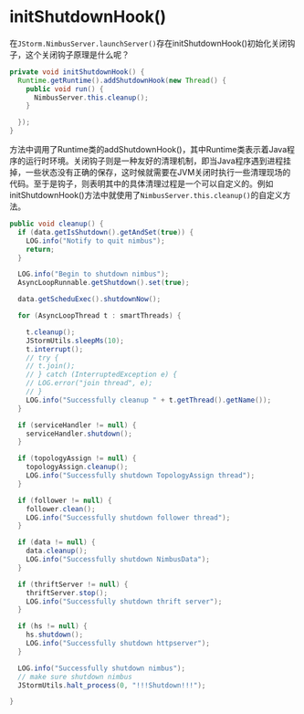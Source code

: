 # initShutdownHook()

在`JStorm.NimbusServer.launchServer()`存在initShutdownHook()初始化关闭钩子，这个关闭钩子原理是什么呢？

```java
private void initShutdownHook() {
  Runtime.getRuntime().addShutdownHook(new Thread() {
    public void run() {
      NimbusServer.this.cleanup();
    }

  });
}
```

方法中调用了Runtime类的addShutdownHook()，其中Runtime类表示着Java程序的运行时环境。关闭钩子则是一种友好的清理机制，即当Java程序遇到进程挂掉，一些状态没有正确的保存，这时候就需要在JVM关闭时执行一些清理现场的代码。至于是钩子，则表明其中的具体清理过程是一个可以自定义的。例如initShutdownHook()方法中就使用了`NimbusServer.this.cleanup()`的自定义方法。

```java
public void cleanup() {
  if (data.getIsShutdown().getAndSet(true)) {
    LOG.info("Notify to quit nimbus");
    return;
  }

  LOG.info("Begin to shutdown nimbus");
  AsyncLoopRunnable.getShutdown().set(true);

  data.getScheduExec().shutdownNow();

  for (AsyncLoopThread t : smartThreads) {

    t.cleanup();
    JStormUtils.sleepMs(10);
    t.interrupt();
    // try {
    // t.join();
    // } catch (InterruptedException e) {
    // LOG.error("join thread", e);
    // }
    LOG.info("Successfully cleanup " + t.getThread().getName());
  }

  if (serviceHandler != null) {
    serviceHandler.shutdown();
  }

  if (topologyAssign != null) {
    topologyAssign.cleanup();
    LOG.info("Successfully shutdown TopologyAssign thread");
  }

  if (follower != null) {
    follower.clean();
    LOG.info("Successfully shutdown follower thread");
  }

  if (data != null) {
    data.cleanup();
    LOG.info("Successfully shutdown NimbusData");
  }

  if (thriftServer != null) {
    thriftServer.stop();
    LOG.info("Successfully shutdown thrift server");
  }

  if (hs != null) {
    hs.shutdown();
    LOG.info("Successfully shutdown httpserver");
  }

  LOG.info("Successfully shutdown nimbus");
  // make sure shutdown nimbus
  JStormUtils.halt_process(0, "!!!Shutdown!!!");

}
```

